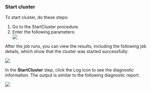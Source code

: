 <h3>Start cluster</h3>
                <p>To start cluster, do these steps:</p>
                <ol>
                    <li>Go to the StartCluster procedure.</li>
                    <li> Enter the following parameters: </li><img src="../../plugins/EC-WebSphere/images/StartCluster/EC-WebSphereStartCluster2.png" />
                </ol>
                <p>After the job runs, you can view the results, including the following job details, which show that
                the cluster was started successfully:</p>
                <img src="../../plugins/EC-WebSphere/images/StartCluster/EC-WebSphereStartCluster3.png" />
                <p>In the <b>StartCluster</b> step, click the Log icon
                to see the diagnostic information. The output is similar to
                the following diagnostic
                report.</p>
                <img src="../../plugins/EC-WebSphere/images/StartCluster/EC-WebSphereStartCluster4.png" />